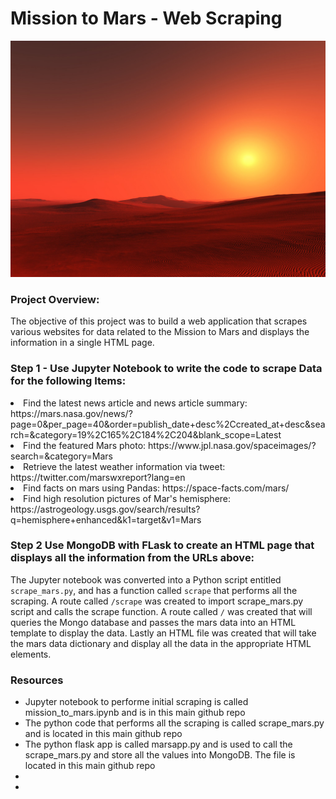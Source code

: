 # Mission to Mars - Web Scraping

<img src="mars-surface_img.jpg" alt="">

<div>
 <h3>Project Overview:</h3
 <p>The objective of this project was to build a web application that scrapes various websites for data related to the Mission to Mars and displays the information in a single HTML page.</p>
</div>

<div>
  <h3>Step 1 - Use Jupyter Notebook to write the code to scrape Data for the following Items:</h3
  <ul>
  <li>Find the latest news article and news article summary: https://mars.nasa.gov/news/?page=0&per_page=40&order=publish_date+desc%2Ccreated_at+desc&search=&category=19%2C165%2C184%2C204&blank_scope=Latest</li>
  <li>Find the featured Mars photo: https://www.jpl.nasa.gov/spaceimages/?search=&category=Mars</li>
  <li>Retrieve the latest weather information via tweet: https://twitter.com/marswxreport?lang=en</li>
  <li>Find facts on mars using Pandas: https://space-facts.com/mars/</li>
  <li>Find high resolution pictures of Mar's hemisphere: https://astrogeology.usgs.gov/search/results?q=hemisphere+enhanced&k1=target&v1=Mars </li>
  </ul>
</div>
<div>
  <h3>Step 2 Use MongoDB with FLask to create an HTML page that displays all the information from the URLs above:</h3>
  <p>
  The Jupyter notebook was converted into a Python script entitled <code>scrape_mars.py</code>, and has a function called <code>scrape</code> that performs all the scraping. A route called <code>/scrape</code> was created to import scrape_mars.py script and calls the scrape function. A route called <code>/</code> was created that will queries the Mongo database and passes the mars data into an HTML template to display the data. Lastly an HTML file was created that will take the mars data dictionary and display all the data in the appropriate HTML elements. 
  </p>
 
 <div>
  <h3>Resources</h3>
   <ul>
  <li>Jupyter notebook to performe initial scraping is called mission_to_mars.ipynb and is in this main github repo</li>
  <li>The python code that performs all the scraping is called scrape_mars.py and is located in this main github repo</li>
  <li>The python flask app is called marsapp.py and is used to call the scrape_mars.py and store all the values into MongoDB. The file is located in this main github repo</li>
  <li></li>
  <li></li>
  </ul>
  
